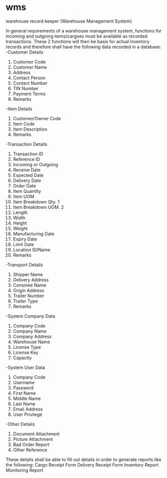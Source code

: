 # wms
warehouse record keeper (Warehouse Management System)

In general requirements of a warehouse management system, functions for incoming and outgoing items/cargoes must be available as recorded transactions. These 2 functions will then be basis for actual inventory records and therefore shall have the following data recorded in a database:
-Customer Details
1. Customer Code
2. Customer Name
3. Address
4. Contact Person
5. Contact Number
6. TIN Number
7. Payment Terms
8. Remarks

-Item Details
1. Customer/Owner Code
2. Item Code
3. Item Description
4. Remarks

-Transaction Details
1. Transaction ID
2. Reference ID
3. Incoming or Outgoing
4. Receive Date
5. Expected Date
6. Delivery Date
7. Order Date
8. Item Quantity
8. Item UOM
10. Item Breakdown Qty. 1
11. Item Breakdown UOM. 2
12. Length
13. Width
14. Height
15. Weight
16. Manufacturing Date
17. Expiry Date
18. Limit Date
19. Location ID/Name
20. Remarks

-Transport Details
1. Shipper Name
2. Delivery Address
3. Consinee Name
4. Origin Address
5. Trailer Number
6. Trailer Type
7. Remarks

-System Company Data
1. Company Code
2. Company Name
3. Company Address
4. Warehouse Name
5. License Type
6. License Key
7. Capacity 

-System User Data
1. Company Code
2. Username
3. Password
4. First Name
5. Middle Name
6. Last Name
7. Email Address
8. User Privilege

-Other Details
1. Document Attachment
2. Picture Attachment
3. Bad Order Report
4. Other Reference

These details shall be able to fill out details in order to generate reports like the following:
Cargo Receipt Form
Delivery Receipt Form
Inventory Report
Monitoring Report



